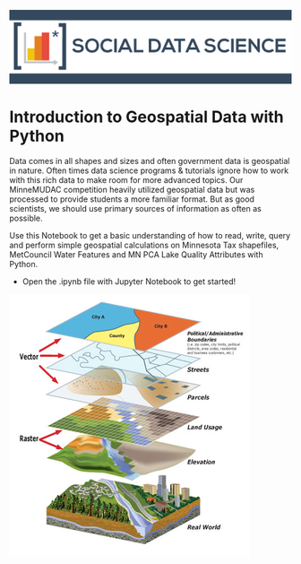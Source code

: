 
![logo](./img/sdsLogo.png)
# Introduction to Geospatial Data with Python

Data comes in all shapes and sizes and often government data is geospatial in nature. Often times data science programs & tutorials ignore how to work with this rich data to make room for more advanced topics. Our MinneMUDAC competition heavily utilized geospatial data but was processed to provide students a more familiar format. But as good scientists, we should use primary sources of information as often as possible.

Use this Notebook to get a basic understanding of how to read, write, query and perform simple geospatial calculations on Minnesota Tax shapefiles, MetCouncil Water Features and MN PCA Lake Quality Attributes with Python.

* Open the .ipynb file with Jupyter Notebook to get started!

![logo](./img/gislayers.jpg)

